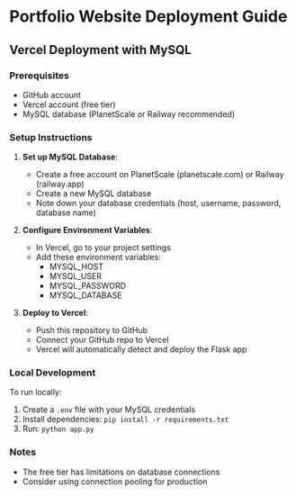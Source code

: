 # Portfolio Website Deployment Guide

## Vercel Deployment with MySQL

### Prerequisites
- GitHub account
- Vercel account (free tier)
- MySQL database (PlanetScale or Railway recommended)

### Setup Instructions

1. **Set up MySQL Database**:
   - Create a free account on PlanetScale (planetscale.com) or Railway (railway.app)
   - Create a new MySQL database
   - Note down your database credentials (host, username, password, database name)

2. **Configure Environment Variables**:
   - In Vercel, go to your project settings
   - Add these environment variables:
     - MYSQL_HOST
     - MYSQL_USER  
     - MYSQL_PASSWORD
     - MYSQL_DATABASE

3. **Deploy to Vercel**:
   - Push this repository to GitHub
   - Connect your GitHub repo to Vercel
   - Vercel will automatically detect and deploy the Flask app

### Local Development
To run locally:
1. Create a `.env` file with your MySQL credentials
2. Install dependencies: `pip install -r requirements.txt`
3. Run: `python app.py`

### Notes
- The free tier has limitations on database connections
- Consider using connection pooling for production
